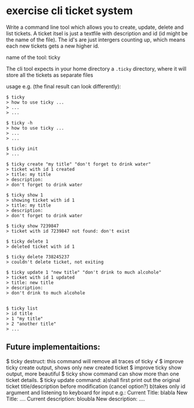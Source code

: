 # exercise cli ticket system

Write a command line tool which allows you to create, update, delete and list tickets.
A ticket itsel is just a textfile with description and id (id might be the name of the file). The id's are just intergers counting up, which means each new tickets gets a new higher id.

name of the tool: ticky

The cli tool expects in your home directory a `.ticky` directory, where it will store all the tickets as separate files

usage e.g. (the final result can look differently):
```
$ ticky
> how to use ticky ...
> ...
> ...

$ ticky -h
> how to use ticky ...
> ...
> ...

$ ticky init
> ...

$ ticky create "my title" "don't forget to drink water"
> ticket with id 1 created
> title: my title
> description:
> don't forget to drink water

$ ticky show 1
> showing ticket with id 1
> title: my title
> description:
> don't forget to drink water

$ ticky show 7239847
> ticket with id 7239847 not found: don't exist

$ ticky delete 1
> deleted ticket with id 1

$ ticky delete 738245237
> couldn't delete ticket, not exiting

$ ticky update 1 "new title" "don't drink to much alcohole"
> ticket with id 1 updated
> title: new title
> description:
> don't drink to much alcohole


$ ticky list
> id title
> 1 "my title"
> 2 "another title"
> ...

```

## Future implementaitions:
$ ticky destruct: this command will remove all traces of ticky  √
$ improve ticky create output, shows only new created ticket
$ improve ticky show output, more beautiful
$ ticky show command can show more than one ticket details.
$ ticky update command:
        a)shall first print out the original ticket title/description before modification (cancel option?)
        b)takes only id argument and listening to keyboard for input e.g.: Current Title: blabla
                                                                           New Title: ....
                                                                           Current description: bloubla
                                                                           New description: ....
